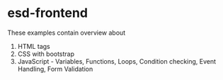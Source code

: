 # esd-frontend
These examples contain overview about
1. HTML tags
2. CSS with bootstrap
3. JavaScript - Variables, Functions, Loops, Condition checking, Event Handling, Form Validation
